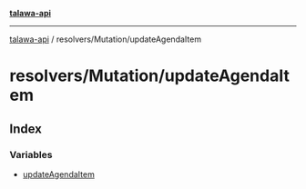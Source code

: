 [**talawa-api**](../../../README.md)

***

[talawa-api](../../../modules.md) / resolvers/Mutation/updateAgendaItem

# resolvers/Mutation/updateAgendaItem

## Index

### Variables

- [updateAgendaItem](variables/updateAgendaItem.md)
